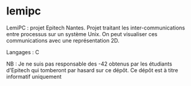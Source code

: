 lemipc
======

LemiPC : projet Epitech Nantes. Projet traitant les inter-communications entre processus sur un système Unix. On peut visualiser
ces communications avec une représentation 2D.

Langages : C

NB : Je ne suis pas responsable des -42 obtenus par les étudiants d'Epitech qui tomberont par hasard sur ce dépôt.
Ce dépôt est à titre informatif uniquement
